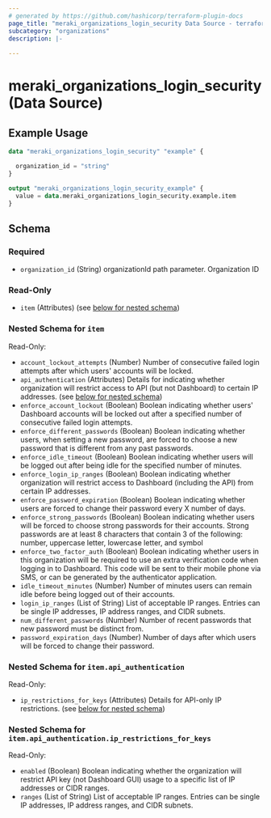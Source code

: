 ```yaml
---
# generated by https://github.com/hashicorp/terraform-plugin-docs
page_title: "meraki_organizations_login_security Data Source - terraform-provider-meraki"
subcategory: "organizations"
description: |-
  
---
```


# meraki_organizations_login_security (Data Source)



## Example Usage

```terraform
data "meraki_organizations_login_security" "example" {

  organization_id = "string"
}

output "meraki_organizations_login_security_example" {
  value = data.meraki_organizations_login_security.example.item
}
```

<!-- schema generated by tfplugindocs -->
## Schema

### Required

- `organization_id` (String) organizationId path parameter. Organization ID

### Read-Only

- `item` (Attributes) (see [below for nested schema](#nestedatt--item))

<a id="nestedatt--item"></a>
### Nested Schema for `item`

Read-Only:

- `account_lockout_attempts` (Number) Number of consecutive failed login attempts after which users' accounts will be locked.
- `api_authentication` (Attributes) Details for indicating whether organization will restrict access to API (but not Dashboard) to certain IP addresses. (see [below for nested schema](#nestedatt--item--api_authentication))
- `enforce_account_lockout` (Boolean) Boolean indicating whether users' Dashboard accounts will be locked out after a specified number of consecutive failed login attempts.
- `enforce_different_passwords` (Boolean) Boolean indicating whether users, when setting a new password, are forced to choose a new password that is different from any past passwords.
- `enforce_idle_timeout` (Boolean) Boolean indicating whether users will be logged out after being idle for the specified number of minutes.
- `enforce_login_ip_ranges` (Boolean) Boolean indicating whether organization will restrict access to Dashboard (including the API) from certain IP addresses.
- `enforce_password_expiration` (Boolean) Boolean indicating whether users are forced to change their password every X number of days.
- `enforce_strong_passwords` (Boolean) Boolean indicating whether users will be forced to choose strong passwords for their accounts. Strong passwords are at least 8 characters that contain 3 of the following: number, uppercase letter, lowercase letter, and symbol
- `enforce_two_factor_auth` (Boolean) Boolean indicating whether users in this organization will be required to use an extra verification code when logging in to Dashboard. This code will be sent to their mobile phone via SMS, or can be generated by the authenticator application.
- `idle_timeout_minutes` (Number) Number of minutes users can remain idle before being logged out of their accounts.
- `login_ip_ranges` (List of String) List of acceptable IP ranges. Entries can be single IP addresses, IP address ranges, and CIDR subnets.
- `num_different_passwords` (Number) Number of recent passwords that new password must be distinct from.
- `password_expiration_days` (Number) Number of days after which users will be forced to change their password.

<a id="nestedatt--item--api_authentication"></a>
### Nested Schema for `item.api_authentication`

Read-Only:

- `ip_restrictions_for_keys` (Attributes) Details for API-only IP restrictions. (see [below for nested schema](#nestedatt--item--api_authentication--ip_restrictions_for_keys))

<a id="nestedatt--item--api_authentication--ip_restrictions_for_keys"></a>
### Nested Schema for `item.api_authentication.ip_restrictions_for_keys`

Read-Only:

- `enabled` (Boolean) Boolean indicating whether the organization will restrict API key (not Dashboard GUI) usage to a specific list of IP addresses or CIDR ranges.
- `ranges` (List of String) List of acceptable IP ranges. Entries can be single IP addresses, IP address ranges, and CIDR subnets.
